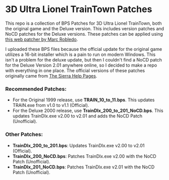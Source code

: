 # 3D Ultra Lionel TrainTown Patches
This repo is a collection of BPS Patches for 3D Ultra Lionel TrainTown, both the original game and the Deluxe version. This includes version patches and NoCD patches for the Deluxe versions. These patches can be applied using [this web patcher by Marc Robledo](https://www.marcrobledo.com/RomPatcher.js/).

I uploaded these BPS files because the official update for the original game utilizes a 16-bit installer which is a pain to run on modern Windows. This isn't a problem for the deluxe update, but then I couldn't find a NoCD patch for the Deluxe Version 2.01 anywhere online, so I decided to make a repo with everything in one place. The official versions of these patches originally came from [The Sierra Help Pages](http://www.sierrahelp.com/Patches-Updates/Patches-Updates-Games/3-DUltraSeriesUpdates.html).

### Recommended Patches:
- For the Original 1999 release, use **TRAIN_10_to_11.bps**. This updates TRAIN.exe from v1.0 to v1.1 (Official).
- For the Deluxe 2000 release, use **TrainDlx_200_to_201_NoCD.bps**. This updates TrainDlx.exe v2.00 to v2.01 and adds the NoCD Patch (Unofficial).

### Other Patches:
- **TrainDlx_200_to_201.bps**: Updates TrainDlx.exe v2.00 to v2.01 (Official).
- **TrainDlx_200_NoCD.bps**: Patches TrainDlx.exe v2.00 with the NoCD Patch (Unofficial).
- **TrainDlx_201_NoCD.bps**: Patches TrainDlx.exe v2.01 with the NoCD Patch (Unofficial).
